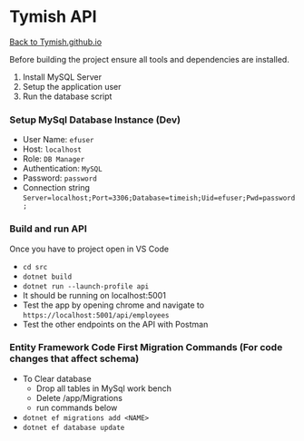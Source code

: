 # Tymish API
[Back to Tymish.github.io](https://tymish.github.io)

Before building the project ensure all tools and dependencies are installed.

1. Install MySQL Server
2. Setup the application user
3. Run the database script

### Setup MySql Database Instance (Dev)
* User Name: `efuser`
* Host: `localhost`
* Role: `DB Manager`
* Authentication: `MySQL`
* Password: `password`
* Connection string `Server=localhost;Port=3306;Database=timeish;Uid=efuser;Pwd=password;`

### Build and run API
Once you have to project open in VS Code
* `cd src`
* `dotnet build`
* `dotnet run --launch-profile api`
* It should be running on localhost:5001
* Test the app by opening chrome and navigate to `https://localhost:5001/api/employees`
* Test the other endpoints on the API with Postman

### Entity Framework Code First Migration Commands (For code changes that affect schema)
* To Clear database
  * Drop all tables in MySql work bench
  * Delete /app/Migrations
  * run commands below
* `dotnet ef migrations add <NAME>`
* `dotnet ef database update`

